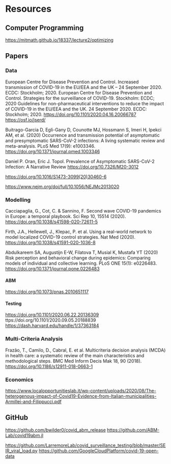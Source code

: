 # Resources 

## Computer Programming 

https://mitmath.github.io/18337/lecture2/optimizing

## Papers 

### Data 

European Centre for Disease Prevention and Control. Increased transmission of COVID-19 in the EU/EEA and the UK – 24 September 2020. ECDC: Stockholm; 2020.
European Centre for Disease Prevention and Control. Strategies for the surveillance of COVID-19. Stockholm: ECDC; 2020
Guidelines for non-pharmaceutical interventions to reduce the impact of COVID-19 in the EU/EEA and the UK. 24 September 2020. ECDC: Stockholm; 2020.
https://doi.org/10.1101/2020.04.16.20066787
https://osf.io/jserd/

Buitrago-Garcia D, Egli-Gany D, Counotte MJ, Hossmann S, Imeri H, Ipekci AM, et al. (2020) Occurrence and transmission potential of asymptomatic and presymptomatic SARS-CoV-2 infections: A living systematic review and meta-analysis. PLoS Med 17(9): e1003346. https://doi.org/10.1371/journal.pmed.1003346

Daniel P. Oran, Eric J. Topol. Prevalence of Asymptomatic SARS-CoV-2 Infection: A Narrative Review https://doi.org/10.7326/M20-3012

https://doi.org/10.1016/S1473-3099(20)30460-6

https://www.nejm.org/doi/full/10.1056/NEJMc2013020

### Modelling

Cacciapaglia, G., Cot, C. & Sannino, F. Second wave COVID-19 pandemics in Europe: a temporal playbook. Sci Rep 10, 15514 (2020). https://doi.org/10.1038/s41598-020-72611-5

Firth, J.A., Hellewell, J., Klepac, P. et al. Using a real-world network to model localized COVID-19 control strategies. Nat Med (2020). https://doi.org/10.1038/s41591-020-1036-8

Abdulkareem SA, Augustijn E-W, Filatova T, Musial K, Mustafa YT (2020) Risk perception and behavioral change during epidemics: Comparing models of individual and collective learning. PLoS ONE 15(1): e0226483. https://doi.org/10.1371/journal.pone.0226483
#### ABM
https://doi.org/10.1073/pnas.2010651117
#### Testing 

https://doi.org/10.1101/2020.06.22.20136309
ttps://doi.org/10.1101/2020.09.05.20188839
https://dash.harvard.edu/handle/1/37363184
### Multi-Criteria Analysis

Frazão, T., Camilo, D., Cabral, E. et al. Multicriteria decision analysis (MCDA) in health care: a systematic review of the main characteristics and methodological steps. BMC Med Inform Decis Mak 18, 90 (2018). https://doi.org/10.1186/s12911-018-0663-1

### Economics 
https://www.localopportunitieslab.it/wp-content/uploads/2020/08/The-heterogenous-impact-of-Covid19-Evidence-from-Italian-municipalities-Armillei-and-Filippucci.pdf

## GitHub

https://github.com/bwilder0/covid_abm_release
https://github.com/ABM-Lab/covid19abm.jl

https://github.com/LarremoreLab/covid_surveillance_testing/blob/master/SEIR_viral_load.py
https://github.com/GoogleCloudPlatform/covid-19-open-data
